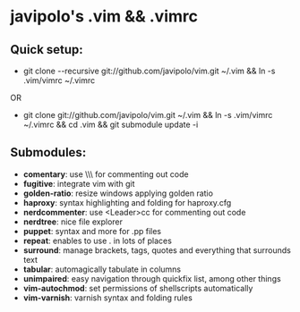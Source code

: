 # javipolo's .vim && .vimrc

## Quick setup:
* git clone --recursive git://github.com/javipolo/vim.git ~/.vim && ln -s .vim/vimrc ~/.vimrc

OR

* git clone git://github.com/javipolo/vim.git ~/.vim && ln -s .vim/vimrc ~/.vimrc && cd .vim && git submodule update -i

## Submodules:
* **comentary**:       use \\\\\\ for commenting out code
* **fugitive**:        integrate vim with git
* **golden-ratio**:    resize windows applying golden ratio
* **haproxy**:         syntax highlighting and folding for haproxy.cfg
* **nerdcommenter**:   use \<Leader\>cc for commenting out code
* **nerdtree**:        nice file explorer
* **puppet**:          syntax and more for .pp files
* **repeat**:          enables to use . in lots of places
* **surround**:        manage brackets, tags, quotes and everything that surrounds text
* **tabular**:         automagically tabulate in columns
* **unimpaired**:      easy navigation through quickfix list, among other things
* **vim-autochmod**:   set permissions of shellscripts automatically
* **vim-varnish**:     varnish syntax and folding rules
